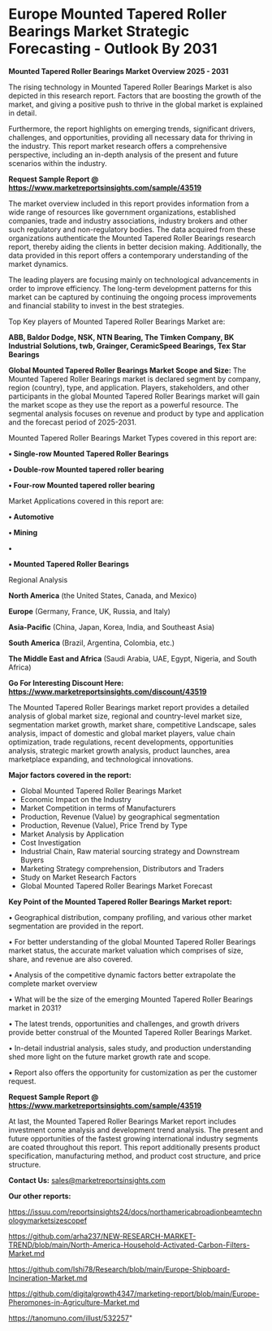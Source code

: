 # Europe Mounted Tapered Roller Bearings Market Strategic Forecasting - Outlook By 2031

<Strong> Mounted Tapered Roller Bearings Market Overview 2025 - 2031</strong>

The rising technology in Mounted Tapered Roller Bearings Market is also depicted in this research report. Factors that are boosting the growth of the market, and giving a positive push to thrive in the global market is explained in detail.

Furthermore, the report highlights on emerging trends, significant drivers, challenges, and opportunities, providing all necessary data for thriving in the industry. This report market research offers a comprehensive perspective, including an in-depth analysis of the present and future scenarios within the industry.

<strong>Request Sample Report @ <a href=https://www.marketreportsinsights.com/sample/43519>https://www.marketreportsinsights.com/sample/43519</a></strong>

The market overview included in this report provides information from a wide range of resources like government organizations, established companies, trade and industry associations, industry brokers and other such regulatory and non-regulatory bodies. The data acquired from these organizations authenticate the Mounted Tapered Roller Bearings research report, thereby aiding the clients in better decision making. Additionally, the data provided in this report offers a contemporary understanding of the market dynamics.

The leading players are focusing mainly on technological advancements in order to improve efficiency. The long-term development patterns for this market can be captured by continuing the ongoing process improvements and financial stability to invest in the best strategies.

Top Key players of Mounted Tapered Roller Bearings Market are:

<strong>ABB, Baldor Dodge, NSK, NTN Bearing, The Timken Company, BK Industrial Solutions, twb, Grainger, CeramicSpeed Bearings, Tex Star Bearings</strong>

<strong><b>Global Mounted Tapered Roller Bearings Market Scope and Size:</b></strong>
The Mounted Tapered Roller Bearings market is declared segment by company, region (country), type, and application. Players, stakeholders, and other participants in the global Mounted Tapered Roller Bearings market will gain the market scope as they use the report as a powerful resource. The segmental analysis focuses on revenue and product by type and application and the forecast period of 2025-2031.

Mounted Tapered Roller Bearings Market Types covered in this report are:

<strong>•  Single-row Mounted Tapered Roller Bearings

•  Double-row Mounted tapered roller bearing

•  Four-row Mounted tapered roller bearing</strong>

Market Applications covered in this report are:

<strong>•  Automotive

•  Mining

•  

•  Mounted Tapered Roller Bearings</strong> 

Regional Analysis

<strong>North America</strong> (the United States, Canada, and Mexico)

<strong>Europe</strong> (Germany, France, UK, Russia, and Italy)

<strong>Asia-Pacific</strong> (China, Japan, Korea, India, and Southeast Asia)

<strong>South America</strong> (Brazil, Argentina, Colombia, etc.)

<strong>The Middle East and Africa</strong> (Saudi Arabia, UAE, Egypt, Nigeria, and South Africa)

<strong>Go For Interesting Discount Here: <a href=https://www.marketreportsinsights.com/discount/43519>https://www.marketreportsinsights.com/discount/43519</a></strong>

The Mounted Tapered Roller Bearings market report provides a detailed analysis of global market size, regional and country-level market size, segmentation market growth, market share, competitive Landscape, sales analysis, impact of domestic and global market players, value chain optimization, trade regulations, recent developments, opportunities analysis, strategic market growth analysis, product launches, area marketplace expanding, and technological innovations.

<strong><b>Major factors covered in the report:</b></strong>
<ul>
  <li>Global Mounted Tapered Roller Bearings Market </li>
  <li>Economic Impact on the Industry</li>
  <li>Market Competition in terms of Manufacturers</li>
  <li>Production, Revenue (Value) by geographical segmentation</li>
  <li>Production, Revenue (Value), Price Trend by Type</li>
  <li>Market Analysis by Application</li>
  <li>Cost Investigation</li>
  <li>Industrial Chain, Raw material sourcing strategy and Downstream Buyers</li>
  <li>Marketing Strategy comprehension, Distributors and Traders</li>
  <li>Study on Market Research Factors</li>
  <li>Global Mounted Tapered Roller Bearings Market Forecast</li>
</ul>

<strong><b>Key Point of the Mounted Tapered Roller Bearings Market report:</b></strong>

• Geographical distribution, company profiling, and various other market segmentation are provided in the report.

• For better understanding of the global Mounted Tapered Roller Bearings market status, the accurate market valuation which comprises of size, share, and revenue are also covered.

• Analysis of the competitive dynamic factors better extrapolate the complete market overview

• What will be the size of the emerging Mounted Tapered Roller Bearings market in 2031?

• The latest trends, opportunities and challenges, and growth drivers provide better construal of the Mounted Tapered Roller Bearings Market.

• In-detail industrial analysis, sales study, and production understanding shed more light on the future market growth rate and scope.

• Report also offers the opportunity for customization as per the customer request.

<strong>Request Sample Report @ <a href=https://www.marketreportsinsights.com/sample/43519>https://www.marketreportsinsights.com/sample/43519</a></strong>

At last, the Mounted Tapered Roller Bearings Market report includes investment come analysis and development trend analysis. The present and future opportunities of the fastest growing international industry segments are coated throughout this report. This report additionally presents product specification, manufacturing method, and product cost structure, and price structure.

<strong>Contact Us:</strong>
sales@marketreportsinsights.com

<strong>Our other reports:</strong>

<a href=https://issuu.com/reportsinsights24/docs/northamericabroadionbeamtechnologymarketsizescopef>https://issuu.com/reportsinsights24/docs/northamericabroadionbeamtechnologymarketsizescopef</a>

<a href=https://github.com/arha237/NEW-RESEARCH-MARKET-TREND/blob/main/North-America-Household-Activated-Carbon-Filters-Market.md>https://github.com/arha237/NEW-RESEARCH-MARKET-TREND/blob/main/North-America-Household-Activated-Carbon-Filters-Market.md</a>

<a href=https://github.com/Ishi78/Research/blob/main/Europe-Shipboard-Incineration-Market.md>https://github.com/Ishi78/Research/blob/main/Europe-Shipboard-Incineration-Market.md</a>

<a href=https://github.com/digitalgrowth4347/marketing-report/blob/main/Europe-Pheromones-in-Agriculture-Market.md>https://github.com/digitalgrowth4347/marketing-report/blob/main/Europe-Pheromones-in-Agriculture-Market.md</a>

<a href=https://tanomuno.com/illust/532257>https://tanomuno.com/illust/532257</a>"
